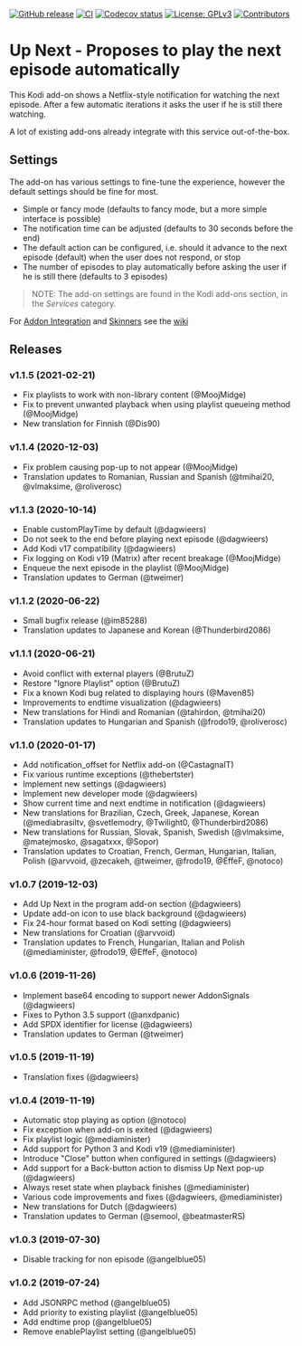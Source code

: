 [![GitHub release](https://img.shields.io/github/release/im85288/service.upnext.svg)](https://github.com/im85288/service.upnext/releases)
[![CI](https://github.com/im85288/service.upnext/workflows/CI/badge.svg)](https://github.com/im85288/service.upnext/actions?query=workflow:CI)
[![Codecov status](https://img.shields.io/codecov/c/github/im85288/service.upnext/master)](https://codecov.io/gh/im85288/service.upnext/branch/master)
[![License: GPLv3](https://img.shields.io/badge/License-GPLv2-yellow.svg)](https://opensource.org/licenses/GPL-2.0)
[![Contributors](https://img.shields.io/github/contributors/im85288/service.upnext.svg)](https://github.com/im85288/service.upnext/graphs/contributors)

# Up Next - Proposes to play the next episode automatically

This Kodi add-on shows a Netflix-style notification for watching the next episode. After a few automatic iterations it asks the user if he is still there watching.

A lot of existing add-ons already integrate with this service out-of-the-box.

## Settings
The add-on has various settings to fine-tune the experience, however the default settings should be fine for most.

  * Simple or fancy mode (defaults to fancy mode, but a more simple interface is possible)
  * The notification time can be adjusted (defaults to 30 seconds before the end)
  * The default action can be configured, i.e. should it advance to the next episode (default) when the user does not respond, or stop
  * The number of episodes to play automatically before asking the user if he is still there (defaults to 3 episodes)

> NOTE: The add-on settings are found in the Kodi add-ons section, in the *Services* category.

For [Addon Integration](https://github.com/im85288/service.upnext/wiki/Addon-Integration) and [Skinners](https://github.com/im85288/service.upnext/wiki/Skinners) see the [wiki](https://github.com/im85288/service.upnext/wiki)

## Releases
### v1.1.5 (2021-02-21)
- Fix playlists to work with non-library content (@MoojMidge)
- Fix to prevent unwanted playback when using playlist queueing method (@MoojMidge)
- New translation for Finnish (@Dis90)

### v1.1.4 (2020-12-03)
- Fix problem causing pop-up to not appear (@MoojMidge)
- Translation updates to Romanian, Russian and Spanish (@tmihai20, @vlmaksime, @roliverosc)

### v1.1.3 (2020-10-14)
- Enable customPlayTime by default (@dagwieers)
- Do not seek to the end before playing next episode (@dagwieers)
- Add Kodi v17 compatibility (@dagwieers)
- Fix logging on Kodi v19 (Matrix) after recent breakage (@MoojMidge)
- Enqueue the next episode in the playlist (@MoojMidge)
- Translation updates to German (@tweimer)

### v1.1.2 (2020-06-22)
- Small bugfix release (@im85288)
- Translation updates to Japanese and Korean (@Thunderbird2086)

### v1.1.1 (2020-06-21)
- Avoid conflict with external players (@BrutuZ)
- Restore "Ignore Playlist" option (@BrutuZ)
- Fix a known Kodi bug related to displaying hours (@Maven85)
- Improvements to endtime visualization (@dagwieers)
- New translations for Hindi and Romanian (@tahirdon, @tmihai20)
- Translation updates to Hungarian and Spanish (@frodo19, @roliverosc)

### v1.1.0 (2020-01-17)
- Add notification_offset for Netflix add-on (@CastagnaIT)
- Fix various runtime exceptions (@thebertster)
- Implement new settings (@dagwieers)
- Implement new developer mode (@dagwieers)
- Show current time and next endtime in notification (@dagwieers)
- New translations for Brazilian, Czech, Greek, Japanese, Korean (@mediabrasiltv, @svetlemodry, @Twilight0, @Thunderbird2086)
- New translations for Russian, Slovak, Spanish, Swedish (@vlmaksime, @matejmosko, @sagatxxx, @Sopor)
- Translation updates to Croatian, French, German, Hungarian, Italian, Polish (@arvvoid, @zecakeh, @tweimer, @frodo19, @EffeF, @notoco)

### v1.0.7 (2019-12-03)
- Add Up Next in the program add-on section (@dagwieers)
- Update add-on icon to use black background (@dagwieers)
- Fix 24-hour format based on Kodi setting (@dagwieers)
- New translations for Croatian (@arvvoid)
- Translation updates to French, Hungarian, Italian and Polish (@mediaminister, @frodo19, @EffeF, @notoco)

### v1.0.6 (2019-11-26)
- Implement base64 encoding to support newer AddonSignals (@dagwieers)
- Fixes to Python 3.5 support (@anxdpanic)
- Add SPDX identifier for license (@dagwieers)
- Translation updates to German (@tweimer)

### v1.0.5 (2019-11-19)
- Translation fixes (@dagwieers)

### v1.0.4 (2019-11-19)
- Automatic stop playing as option (@notoco)
- Fix exception when add-on is exited (@dagwieers)
- Fix playlist logic (@mediaminister)
- Add support for Python 3 and Kodi v19 (@mediaminister)
- Introduce "Close" button when configured in settings (@dagwieers)
- Add support for a Back-button action to dismiss Up Next pop-up (@dagwieers)
- Always reset state when playback finishes (@mediaminister)
- Various code improvements and fixes (@dagwieers, @mediaminister)
- New translations for Dutch (@dagwieers)
- Translation updates to German (@semool, @beatmasterRS)

### v1.0.3 (2019-07-30)
- Disable tracking for non episode (@angelblue05)

### v1.0.2 (2019-07-24)
- Add JSONRPC method (@angelblue05)
- Add priority to existing playlist (@angelblue05)
- Add endtime prop (@angelblue05)
- Remove enablePlaylist setting (@angelblue05)
